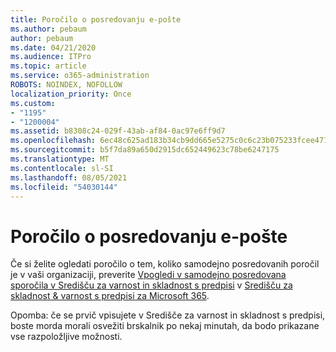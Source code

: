 ```yaml
---
title: Poročilo o posredovanju e-pošte
ms.author: pebaum
author: pebaum
ms.date: 04/21/2020
ms.audience: ITPro
ms.topic: article
ms.service: o365-administration
ROBOTS: NOINDEX, NOFOLLOW
localization_priority: Once
ms.custom:
- "1195"
- "1200004"
ms.assetid: b8308c24-029f-43ab-af84-0ac97e6ff9d7
ms.openlocfilehash: 6ec48c625ad183b34cb9dd665e5275c0c6c23b075233fcee4712404ab8f37284
ms.sourcegitcommit: b5f7da89a650d2915dc652449623c78be6247175
ms.translationtype: MT
ms.contentlocale: sl-SI
ms.lasthandoff: 08/05/2021
ms.locfileid: "54030144"
---
```

# <a name="email-forwarding-report"></a>Poročilo o posredovanju e-pošte

Če si želite ogledati poročilo o tem, koliko samodejno posredovanih poročil je v vaši organizaciji, preverite [Vpogledi v samodejno posredovana sporočila v Središču za varnost in skladnost s predpisi](https://docs.microsoft.com/microsoft-365/security/office-365-security/mfi-auto-forwarded-messages-report) v [Središču za skladnost &amp; varnost s predpisi za Microsoft 365](https://protection.office.com/#/homepage).
  
Opomba: če se prvič vpisujete v Središče za varnost in skladnost s predpisi, boste morda morali osvežiti brskalnik po nekaj minutah, da bodo prikazane vse razpoložljive možnosti.
  